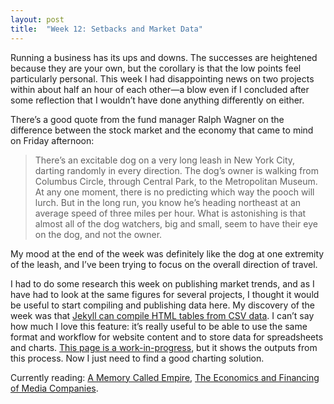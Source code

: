 ```yaml
---
layout: post
title:  "Week 12: Setbacks and Market Data"
---
```


Running a business has its ups and downs. The successes are heightened because they are your own, but the corollary is that the low points feel particularly personal. This week I had disappointing news on two projects within about half an hour of each other&#8212;a blow even if I concluded after some reflection that I wouldn’t have done anything differently on either. 

There’s a good quote from the fund manager Ralph Wagner on the difference between the stock market and the economy that came to mind on Friday afternoon:

<blockquote>There’s an excitable dog on a very long leash in New York City, darting randomly in every direction. The dog’s owner is walking from Columbus Circle, through Central Park, to the Metropolitan Museum. At any one moment, there is no predicting which way the pooch will lurch. But in the long run, you know he’s heading northeast at an average speed of three miles per hour. What is astonishing is that almost all of the dog watchers, big and small, seem to have their eye on the dog, and not the owner.</blockquote>  

My mood at the end of the week was definitely like the dog at one extremity of the leash, and I’ve been trying to focus on the overall direction of travel.

I had to do some research this week on publishing market trends, and as I have had to look at the same figures for several projects, I thought it would be useful to start compiling and publishing data here. My discovery of the week was that <a href="https://jekyllrb.com/tutorials/csv-to-table/">Jekyll can compile HTML tables from CSV data</a>. I can’t say how much I love this feature: it’s really useful to be able to use the same format and workflow for website content and to store data for spreadsheets and charts. <a href="/bookmarketstatistics">This page is a work-in-progress</a>, but it shows the outputs from this process. Now I just need to find a good charting solution. 

Currently reading: <a href="https://www.arkadymartine.net/novels">A Memory Called Empire</a>, <a href="http://robertpicard.net/publications/books">The Economics and Financing of Media Companies</a>.
